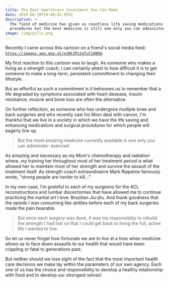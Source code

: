 ```yaml
---
title: The Best Healthcare Investment You Can Make
date: 2019-06-19T19:48:43.955Z
description: >-
  The field of medicine has given us countless life saving medications and
  procedures but the best medicine is still one only you can administer.
image: /img/pills.png
---
```

Recently I came across this cartoon on a friend's social media feed: [`https://images.app.goo.gl/e1NtZPz2gTuTiQ8RA`](https://images.app.goo.gl/e1NtZPz2gTuTiQ8RA).  

My first reaction to this cartoon was to laugh.  As someone who makes a living as a strength coach, I can certainly attest to how difficult it is to get someone to make a long-term, persistent committment to changing their lifestyle.  

But as effortful as such a commitment is it behooves us to remember that a life degraded by symptoms associated with heart desease, insulin resistance, muscle and bone loss are often the alternative.

On further reflection, as someone who has undergone multiple knee and back surgeries and who recently saw his Mom deal with cancer, I'm thankful that we live in a society in which we have the life saving and enhancing medications and surgical procedures for which people will eagerly line up.

> But the most amazing medicine currently available is one only you can administer: exercise!  

As amazing and necessary as my Mom's chemotherapy and radiation where, my training her throughout most of her treatment period is what allowed her to maintain most of her strength and survive the assault of the treatment itself.  As strength coach extraordinairre Mark Rippetoe famously wrote, "strong people are harder to kill..."

In my own case, I'm grateful to each of my surgeons for the ACL reconstructions and lumbar discectomies  that have allowed me to continue practicing the martial art I love: Brazilian Jiu-jitu.  And thank goodness that the opiods I was consuming like skittles before each of my back surgeries made the pain bearable.  

> But once each surgery was done, it was my responsibilty to rebuild the strength I had lost so that I could get back to living the full, active life I wanted to live.  

So let us never forget how fortunate we are to live at a time when medicine allows us to face down assaults to our health that would have been crippling or fatal to generations past.  

But neither should we lose sight of the fact that the most important health care decisions we make lay within the parameters of our own agency.  Each one of us has the choice and responsibility to develop a healthy relationship with food and to develop our strongest selves!
